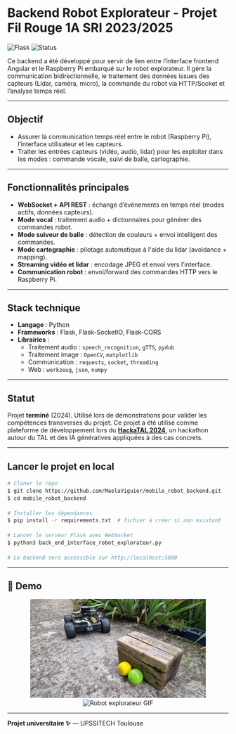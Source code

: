 # Backend Robot Explorateur - Projet Fil Rouge 1A SRI 2023/2025

![Flask](https://img.shields.io/badge/built%20with-flask-red)
![Status](https://img.shields.io/badge/status-terminé-green)

Ce backend a été développé pour servir de lien entre l’interface frontend Angular et le Raspberry Pi embarqué sur le robot explorateur. Il gère la communication bidirectionnelle, le traitement des données issues des capteurs (Lidar, caméra, micro), la commande du robot via HTTP/Socket et l’analyse temps réel.

---

## Objectif

- Assurer la communication temps réel entre le robot (Raspberry Pi), l’interface utilisateur et les capteurs.
- Traiter les entrées capteurs (vidéo, audio, lidar) pour les exploiter dans les modes : commande vocale, suivi de balle, cartographie.

---

## Fonctionnalités principales

- **WebSocket + API REST** : échange d’événements en temps réel (modes actifs, données capteurs).
- **Mode vocal** : traitement audio + dictionnaires pour générer des commandes robot.
- **Mode suiveur de balle** : détection de couleurs + envoi intelligent des commandes.
- **Mode cartographie** : pilotage automatique à l'aide du lidar (avoidance + mapping).
- **Streaming vidéo et lidar** : encodage JPEG et envoi vers l’interface.
- **Communication robot** : envoi/forward des commandes HTTP vers le Raspberry Pi.

---

## Stack technique

- **Langage** : Python
- **Frameworks** : Flask, Flask-SocketIO, Flask-CORS
- **Librairies** :
  - Traitement audio : `speech_recognition`, `gTTS`, `pydub`
  - Traitement image : `OpenCV`, `matplotlib`
  - Communication : `requests`, `socket`, `threading`
  - Web : `werkzeug`, `json`, `numpy`

---

## Statut

Projet **terminé** (2024). Utilisé lors de démonstrations pour valider les compétences transverses du projet.
Ce projet a été utilisé comme plateforme de développement lors du **[HackaTAL 2024](https://hackatal.github.io/2024/)**, un hackathon autour du TAL et des IA génératives appliquées à des cas concrets.
  
---

## Lancer le projet en local

```bash
# Cloner le repo
$ git clone https://github.com/MaelaViguier/mobile_robot_backend.git
$ cd mobile_robot_backend

# Installer les dépendances
$ pip install -r requirements.txt  # fichier à créer si non existant

# Lancer le serveur Flask avec WebSocket
$ python3 back_end_interface_robot_explorateur.py

# Le backend sera accessible sur http://localhost:5000
```

---


## 🎨 Demo

<div align="center">
  <img src="https://github.com/Bebel19/interface_robot_explorateur/blob/master/src/assets/image/20240512_195038.jpg?raw=true" alt="Robot explorateur" width="400"/>
  <br/>
  <img src="https://github.com/Bebel19/interface_robot_explorateur/blob/master/src/assets/video/robot_explorateur.gif?raw=true" alt="Robot explorateur GIF" width="800"/>
</div>




---

**Projet universitaire ✨** — UPSSITECH Toulouse
